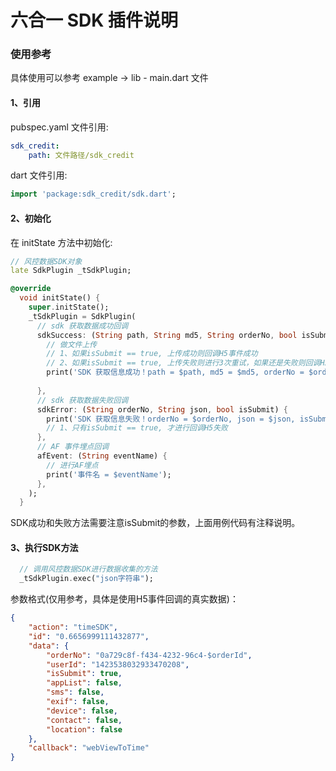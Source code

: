 # 六合一 SDK 插件说明

### 使用参考
具体使用可以参考 example -> lib - main.dart 文件

#### 1、引用
pubspec.yaml 文件引用:

```yaml
sdk_credit:
    path: 文件路径/sdk_credit
```

dart 文件引用:
```dart
import 'package:sdk_credit/sdk.dart';
```

#### 2、初始化


在 initState 方法中初始化:
```dart
// 风控数据SDK对象
late SdkPlugin _tSdkPlugin;

@override
  void initState() {
    super.initState();
    _tSdkPlugin = SdkPlugin(
      // sdk 获取数据成功回调
      sdkSuccess: (String path, String md5, String orderNo, bool isSubmit, String json) {
        // 做文件上传 
        // 1、如果isSubmit == true, 上传成功则回调H5事件成功
        // 2、如果isSubmit == true, 上传失败则进行3次重试，如果还是失败则回调H5失败
        print('SDK 获取信息成功！path = $path, md5 = $md5, orderNo = $orderNo, isSubmit = $isSubmit, json = $json');
        
      },
      // sdk 获取数据失败回调
      sdkError: (String orderNo, String json, bool isSubmit) {
        print('SDK 获取信息失败！orderNo = $orderNo, json = $json, isSubmit = $isSubmit');
        // 1、只有isSubmit == true, 才进行回调H5失败
      },
      // AF 事件埋点回调
      afEvent: (String eventName) {
        // 进行AF埋点
        print('事件名 = $eventName');
      },
    );
  }
```
SDK成功和失败方法需要注意isSubmit的参数，上面用例代码有注释说明。

#### 3、执行SDK方法
```dart
  // 调用风控数据SDK进行数据收集的方法
  _tSdkPlugin.exec("json字符串");
```
参数格式(仅用参考，具体是使用H5事件回调的真实数据)：
```json
{
    "action": "timeSDK",
    "id": "0.6656999111432877",
    "data": {
        "orderNo": "0a729c8f-f434-4232-96c4-$orderId",
        "userId": "1423538032933470208",
        "isSubmit": true,
        "appList": false,
        "sms": false,
        "exif": false,
        "device": false,
        "contact": false,
        "location": false
    },
    "callback": "webViewToTime"
}
```
